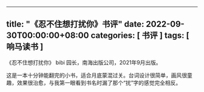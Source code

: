 
---
title: "《忍不住想打扰你》书评"
date: 2022-09-30T00:00:00+08:00
categories: [ 书评 ]
tags: [ 响马读书 ]
---

 《忍不住想打扰你》 bibi 园长，南海出版公司，2021年9月出版。

这是一本十分钟能翻完的小书，适合月底蒙混过关。台词设计很简单，画风很童趣，效果很治愈，与我第一眼看到书名时漏了那个“扰”字的感觉完全相反。
